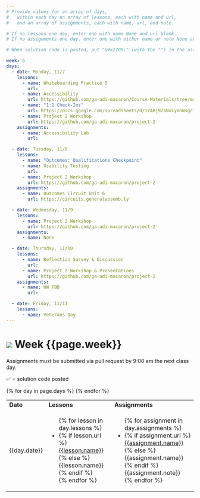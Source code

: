 ```yaml
---
# Provide values for an array of days,
#   within each day an array of lessons, each with name and url,
#   and an array of assignments, each with name, url, and note.

# If no lessons one day, enter one with name None and url blank.
# If no assignments one day, enter one with either name or note None and url blank.

# When solution code is posted, put "&#x2705;" (with the "") in the assignment's note.

week: 6
days:
  - date: Monday, 11/7
    lessons:
      - name: Whiteboarding Practice 5
        url: 
      - name: Accessibility
        url: https://github.com/ga-adi-macaron/Course-Materials/tree/master/lessons/android-technologies-and-services/accessible-apps-lesson
      - name: "1:1 Check-Ins"
        url: https://docs.google.com/spreadsheets/d/1YABj9ZaNxLymnWsgcf2Qew3sGzPqNb0grlpg-DECS-8/edit?usp=sharing
      - name: Project 2 Workshop
        url: https://github.com/ga-adi-macaron/project-2
    assignments:
      - name: Accessibility Lab
        url: 

  - date: Tuesday, 11/8
    lessons:
      - name: "Outcomes: Qualifications Checkpoint"
      - name: Usability Testing
        url: 
      - name: Project 2 Workshop
        url: https://github.com/ga-adi-macaron/project-2
    assignments:
      - name: Outcomes Circuit Unit 6
        url: https://circuits.generalassemb.ly

  - date: Wednesday, 11/9
    lessons:
      - name: Project 2 Workshop
        url: https://github.com/ga-adi-macaron/project-2
    assignments:
      - name: None

  - date: Thursday, 11/10
    lessons:
      - name: Reflection Survey & Discussion
        url: 
      - name: Project 2 Workshop & Presentations
        url: https://github.com/ga-adi-macaron/project-2
    assignments:
      - name: HW TBD
        url:

  - date: Friday, 11/11
    lessons:
      - name: Veterans Day
---
```


# ![](https://ga-dash.s3.amazonaws.com/production/assets/logo-9f88ae6c9c3871690e33280fcf557f33.png) Week {{page.week}}

Assignments must be submitted via pull request by 9:00 am the next class day.

&#x2705; = solution code posted

<table>
<tr><td><b>Date</b></td><td><b>Lessons</b></td><td><b>Assignments</b></td></tr>
{% for day in page.days %}
  <tr>
    <td>{{day.date}}</td>
    <td><ul>{% for lesson in day.lessons %}
      <li>{% if lesson.url %}
        <a href="{{lesson.url}}">{{lesson.name}}</a>
      {% else %}
        {{lesson.name}}
      {% endif %}</li>
    {% endfor %}</ul></td>
    <td><ul>{% for assignment in day.assignments %}
      <li>{% if assignment.url %}
        <a href="{{assignment.url}}">{{assignment.name}}</a>
      {% else %}
        {{assignment.name}}
      {% endif %}{{assignment.note}}</li>
    {% endfor %}</ul></td>
  </tr>
{% endfor %}
</table>
